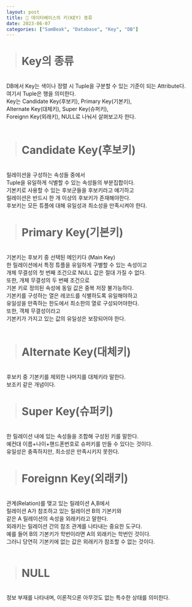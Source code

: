 ```yaml
---
layout: post
title: 🔑 데이터베이스의 키(KEY) 종류
date: 2023-06-07
categories: ["SamBeak", "Database", "Key", "DB"]
---
```


> # Key의 종류

<br>
DB에서 Key는 색이나 정렬 시 Tuple을 구분할 수 있는 기준이 되는 Attribute다. <br>
여기서 Tuple은 행을 의미한다. <br>
Key는 Candidate Key(후보키), Primary Key(기본키), <br>
Alternate Key(대체키), Super Key(슈퍼키), <br>
Foreignn Key(외래키), NULL로 나눠서 살펴보고자 한다. <br><br>

> # Candidate Key(후보키)

<br>
릴레이션을 구성하는 속성들 중에서 <br> 
Tuple을 유일하게 식별할 수 있는 속성들의 부분집합이다. <br>
기본키로 사용할 수 있는 후보군들을 후보키라고 얘기하고 <br>
릴레이션은 반드시 한 개 이상의 후보키가 존재해야한다. <br>
후보키는 모든 튜플에 대해 유일성과 최소성을 만족시켜야 한다. <br>

> # Primary Key(기본키)

<br>
기본키는 후보키 중 선택된 메인키다 (Main Key) <br>
한 릴레이션에서 특정 튜플을 유일하게 구별할 수 있는 속성이고 <br>
개체 무결성의 첫 번째 조건으로 NULL 값은 절대 가질 수 없다. <br>
또한, 개체 무결성의 두 번째 조건으로 <br>
기본 키로 정의된 속성에 동일 값은 중복 저장 불가능하다. <br>
기본키를 구성하는 열은 레코드를 식별하도록 유일해야하고 <br>
유일성을 만족하는 한도에서 최소한의 열로 구성되어야한다. <br>
또한, 객체 무결성이라고 <br>
기본키가 가지고 있는 값의 유일성은 보장되어야 한다. <br><br>

> # Alternate Key(대체키)

<br>
후보키 중 기본키를 제외한 나머지를 대체키라 말한다. <br>
보조키 같은 개념이다. <br>

> # Super Key(슈퍼키)

<br>
한 릴레이션 내에 있는 속성들을 조합해 구성된 키를 말한다. <br>
예컨대 이름+나이+핸드폰번호로 슈퍼키를 만들 수 있다는 것이다. <br>
유일성은 충족하지만, 최소성은 만족시키지 못한다. <br>

> # Foreignn Key(외래키)

<br>
관계(Relation)를 맺고 있는 릴레이션 A,B에서 <br>
릴레이션 A가 참조하고 있는 릴레이션 B의 기본키와 <br>
같은 A 릴레이션의 속성을 외래키라고 말한다. <br>
외래키는 릴레이션 간의 참조 관계를 나타내는 중요한 도구다. <br>
예를 들어 B의 기본키가 학번이라면 A의 외래키는 학번인 것이다. <br>
그러니 당연히 기본키에 없는 값은 외래키가 참조할 수 없는 것이다. <br><br>

> # NULL

<br>
정보 부재를 나타내며, 이론적으론 아무것도 없는 특수한 상태를 의미한다. <br>
